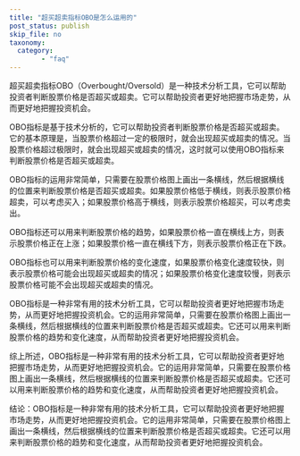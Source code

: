 ```yaml
---
title: "超买超卖指标OBO是怎么运用的"
post_status: publish
skip_file: no
taxonomy:
  category:
        - "faq"
---
```


超买超卖指标OBO（Overbought/Oversold）是一种技术分析工具，它可以帮助投资者判断股票价格是否超买或超卖。它可以帮助投资者更好地把握市场走势，从而更好地把握投资机会。

OBO指标是基于技术分析的，它可以帮助投资者判断股票价格是否超买或超卖。它的基本原理是，当股票价格超过一定的极限时，就会出现超买或超卖的情况。当股票价格超过极限时，就会出现超买或超卖的情况，这时就可以使用OBO指标来判断股票价格是否超买或超卖。

OBO指标的运用非常简单，只需要在股票价格图上画出一条横线，然后根据横线的位置来判断股票价格是否超买或超卖。如果股票价格低于横线，则表示股票价格超卖，可以考虑买入；如果股票价格高于横线，则表示股票价格超买，可以考虑卖出。

OBO指标还可以用来判断股票价格的趋势，如果股票价格一直在横线上方，则表示股票价格正在上涨；如果股票价格一直在横线下方，则表示股票价格正在下跌。

OBO指标也可以用来判断股票价格的变化速度，如果股票价格变化速度较快，则表示股票价格可能会出现超买或超卖的情况；如果股票价格变化速度较慢，则表示股票价格可能不会出现超买或超卖的情况。

OBO指标是一种非常有用的技术分析工具，它可以帮助投资者更好地把握市场走势，从而更好地把握投资机会。它的运用非常简单，只需要在股票价格图上画出一条横线，然后根据横线的位置来判断股票价格是否超买或超卖。它还可以用来判断股票价格的趋势和变化速度，从而帮助投资者更好地把握投资机会。

综上所述，OBO指标是一种非常有用的技术分析工具，它可以帮助投资者更好地把握市场走势，从而更好地把握投资机会。它的运用非常简单，只需要在股票价格图上画出一条横线，然后根据横线的位置来判断股票价格是否超买或超卖。它还可以用来判断股票价格的趋势和变化速度，从而帮助投资者更好地把握投资机会。

结论：OBO指标是一种非常有用的技术分析工具，它可以帮助投资者更好地把握市场走势，从而更好地把握投资机会。它的运用非常简单，只需要在股票价格图上画出一条横线，然后根据横线的位置来判断股票价格是否超买或超卖。它还可以用来判断股票价格的趋势和变化速度，从而帮助投资者更好地把握投资机会。
